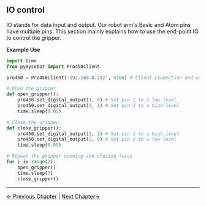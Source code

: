 ## IO control

IO stands for data input and output. Our robot arm's Basic and Atom pins have multiple pins. This section mainly explains how to use the end-point IO to control the gripper.

**Example Use**

```python
import time
from pymycobot import Pro450Client

pro450 = Pro450Client('192.168.0.232', 4500) # Client connection and communication

# Open the gripper
def open_gripper():
    pro450.set_digital_output(1, 0) # Set pin 1 to a low level
    pro450.set_digital_output(2, 1) # Set pin 2 to a high level
    time.sleep(0.05)

# Close the gripper
def close_gripper():
    pro450.set_digital_output(1, 1) # Set pin 1 to a high level
    pro450.set_digital_output(2, 0) # Set pin 2 to a low level
    time.sleep(0.05)

# Repeat the gripper opening and closing twice
for i in range(2):
    open_gripper()
    time.sleep(3)
    close_gripper()
```
---

[← Previous Chapter](./4_coord.md) | [Next Chapter→](./6_gripper.md)